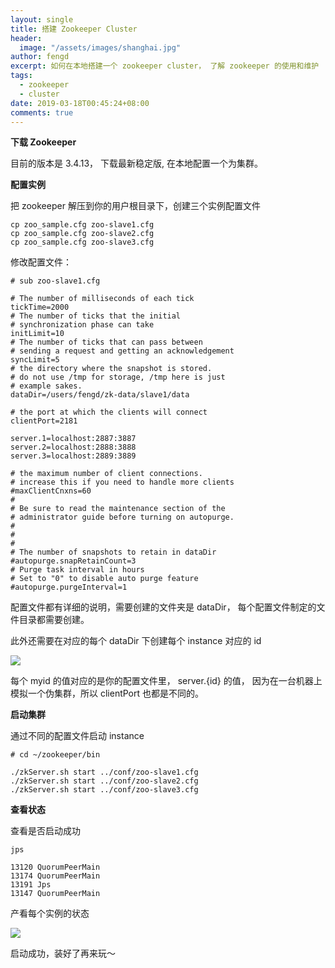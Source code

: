 ```yaml
---
layout: single
title: 搭建 Zookeeper Cluster
header:
  image: "/assets/images/shanghai.jpg"
author: fengd
excerpt: 如何在本地搭建一个 zookeeper cluster， 了解 zookeeper 的使用和维护
tags: 
  - zookeeper 
  - cluster
date: 2019-03-18T00:45:24+08:00
comments: true
---
```


**下载 Zookeeper**

目前的版本是 3.4.13， 下载最新稳定版, 在本地配置一个为集群。

**配置实例**

把 zookeeper 解压到你的用户根目录下，创建三个实例配置文件

    cp zoo_sample.cfg zoo-slave1.cfg
    cp zoo_sample.cfg zoo-slave2.cfg
    cp zoo_sample.cfg zoo-slave3.cfg

修改配置文件：

    # sub zoo-slave1.cfg

    # The number of milliseconds of each tick
    tickTime=2000
    # The number of ticks that the initial 
    # synchronization phase can take
    initLimit=10
    # The number of ticks that can pass between 
    # sending a request and getting an acknowledgement
    syncLimit=5
    # the directory where the snapshot is stored.
    # do not use /tmp for storage, /tmp here is just 
    # example sakes.
    dataDir=/users/fengd/zk-data/slave1/data

    # the port at which the clients will connect
    clientPort=2181

    server.1=localhost:2887:3887
    server.2=localhost:2888:3888
    server.3=localhost:2889:3889

    # the maximum number of client connections.
    # increase this if you need to handle more clients
    #maxClientCnxns=60
    #
    # Be sure to read the maintenance section of the 
    # administrator guide before turning on autopurge.
    #
    # 
    #
    # The number of snapshots to retain in dataDir
    #autopurge.snapRetainCount=3
    # Purge task interval in hours
    # Set to "0" to disable auto purge feature
    #autopurge.purgeInterval=1

配置文件都有详细的说明，需要创建的文件夹是 dataDir， 每个配置文件制定的文件目录都需要创建。

此外还需要在对应的每个 dataDir 下创建每个 instance 对应的 id

![](https://cdn-images-1.medium.com/max/1600/1*e58a88PXmiUyj_Utvknjkw.png)

每个 myid 的值对应的是你的配置文件里， server.{id} 的值， 因为在一台机器上模拟一个伪集群，所以 clientPort 也都是不同的。

**启动集群**

通过不同的配置文件启动 instance

    # cd ~/zookeeper/bin

    ./zkServer.sh start ../conf/zoo-slave1.cfg
    ./zkServer.sh start ../conf/zoo-slave2.cfg
    ./zkServer.sh start ../conf/zoo-slave3.cfg

**查看状态**

查看是否启动成功

    jps

    13120 QuorumPeerMain
    13174 QuorumPeerMain
    13191 Jps
    13147 QuorumPeerMain

产看每个实例的状态

![](https://cdn-images-1.medium.com/max/1600/1*ZUX4jl78J8b-aNk9XrVNVQ.png)

启动成功，装好了再来玩～



